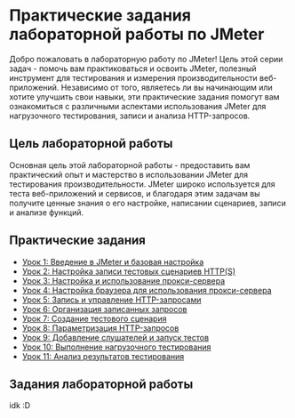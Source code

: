 # Практические задания лабораторной работы по JMeter

Добро пожаловать в лабораторную работу по JMeter! Цель этой серии задач - помочь вам практиковаться и освоить JMeter, полезный инструмент для тестирования и измерения производительности веб-приложений. Независимо от того, являетесь ли вы начинающим или хотите улучшить свои навыки, эти практические задания помогут вам ознакомиться с различными аспектами использования JMeter для нагрузочного тестирования, записи и анализа HTTP-запросов.

## Цель лабораторной работы

Основная цель этой лабораторной работы - предоставить вам практический опыт и мастерство в использовании JMeter для тестирования производительности. JMeter широко используется для теста веб-приложений и сервисов, и благодаря этим задачам вы получите ценные знания о его настройке, написании сценариев, записи и анализе функций.

## Практические задания

- [Урок 1: Введение в JMeter и базовая настройка](lessons/introduction-to-jmeter-and-basic-setup.md)
- [Урок 2: Настройка записи тестовых сценариев HTTP(S)](lessons/setting-up-http-test-script-recorder.md)
- [Урок 3: Настройка и использование прокси-сервера](lessons/configuring-and-using-the-proxy-server.md)
- [Урок 4: Настройка браузера для использования прокси-сервера](lessons/configuring-browser-to-use-the-proxy-server.md)
- [Урок 5: Запись и управление HTTP-запросами](lessons/recording-and-managing-http-requests.md)
- [Урок 6: Организация записанных запросов](lessons/organizing-recorded-requests.md)
- [Урок 7: Создание тестового сценария](lessons/creating-a-test-scenario.md)
- [Урок 8: Параметризация HTTP-запросов](lessons/parameterizing-http-requests.md)
- [Урок 9: Добавление слушателей и запуск тестов](lessons/adding-listeners-and-running-tests.md)
- [Урок 10: Выполнение нагрузочного тестирования](lessons/executing-load-testing.md)
- [Урок 11: Анализ результатов тестирования](lessons/analyzing-test-results.md)

## Задания лабораторной работы

idk :D